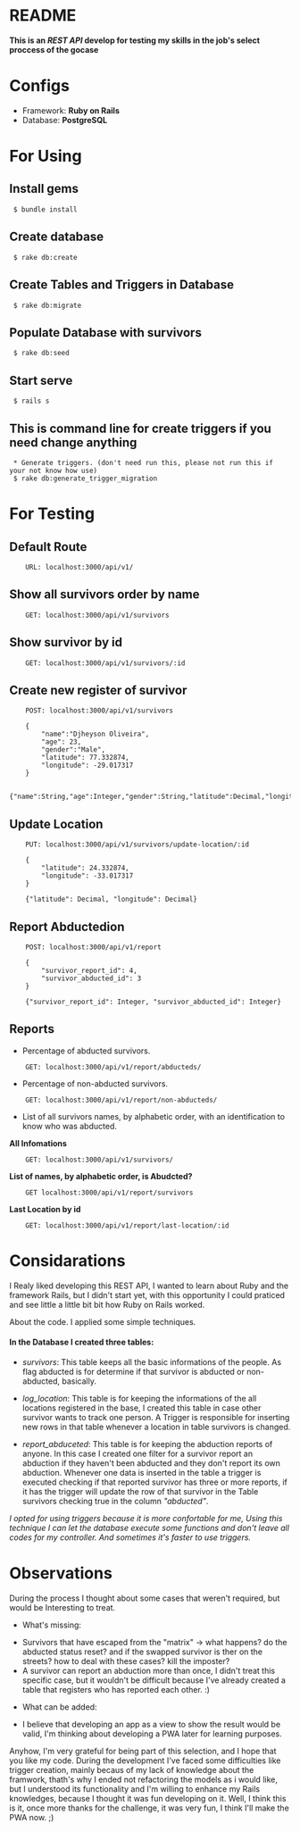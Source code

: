 # README

**This is an _REST API_ develop for testing my skills in the job's select proccess of the gocase**

# Configs

* Framework: **Ruby on Rails**
* Database: **PostgreSQL**

# For Using

## Install gems

```
 $ bundle install
```

## Create database

```
 $ rake db:create
```

## Create Tables and Triggers in Database

```
 $ rake db:migrate
```

## Populate Database with survivors

```
 $ rake db:seed
```

## Start serve

```
 $ rails s
```

## This is command line for create triggers if you need change anything

```
 * Generate triggers. (don't need run this, please not run this if your not know how use)
 $ rake db:generate_trigger_migration
```

# For Testing

## Default Route 

```
    URL: localhost:3000/api/v1/
```

## Show all survivors order by name

```
    GET: localhost:3000/api/v1/survivors
```

## Show survivor by id

```
    GET: localhost:3000/api/v1/survivors/:id
```

## Create new register of survivor

```
    POST: localhost:3000/api/v1/survivors
   
    {
        "name":"Djheyson Oliveira",
        "age": 23,
        "gender":"Male",
        "latitude": 77.332874,
        "longitude": -29.017317
    }

    {"name":String,"age":Integer,"gender":String,"latitude":Decimal,"longitude":Decimal}
```

## Update Location

```
    PUT: localhost:3000/api/v1/survivors/update-location/:id

    {
        "latitude": 24.332874,
        "longitude": -33.017317
    }

    {"latitude": Decimal, "longitude": Decimal}
```

## Report Abductedion

```
    POST: localhost:3000/api/v1/report

    {
        "survivor_report_id": 4,
        "survivor_abducted_id": 3
    }

    {"survivor_report_id": Integer, "survivor_abducted_id": Integer}
```

## Reports

* Percentage of abducted survivors.

```
    GET: localhost:3000/api/v1/report/abducteds/
```

* Percentage of non-abducted survivors.

```
    GET: localhost:3000/api/v1/report/non-abducteds/
```

* List of all survivors names, by alphabetic order, with an identification to know who was abducted.

**All Infomations**

```
    GET: localhost:3000/api/v1/survivors/
``` 

**List of names, by alphabetic order, is Abudcted?**

```
    GET localhost:3000/api/v1/report/survivors
```

**Last Location by id**

```
    GET: localhost:3000/api/v1/report/last-location/:id
```

# Considarations

I Realy liked developing this REST API, I wanted to learn about Ruby and the framework Rails, but I didn't start yet, with this opportunity I could praticed and see little a little bit bit how Ruby on Rails worked.

About the code. I applied some simple techniques. 

#### In the Database I created three tables:

* *survivors*: This table keeps all the basic informations of the people. As flag abducted is for determine if that survivor is abducted or non-abducted, basically.

* *log_location*: This table is for keeping the informations of the all locations registered in the base, I created this table in case other survivor wants to track one person. A Trigger is responsible for inserting new rows in that table whenever a location in table survivors is changed.

* *report_abduceted*: This table is for keeping the abduction reports of anyone. In this case I created one filter for a survivor report an abduction if they haven't been abducted and they don't report its own abduction. Whenever one data is inserted in the table a trigger is executed checking if that reported survivor has three or more reports, if it has the trigger will update the row of that survivor in the Table survivors checking true in the column _"abducted"_.

*I opted for using triggers because it is more confortable for me, Using this technique I can let the database execute some functions and don't leave all codes for my controller. And sometimes it's faster to use triggers.*

# Observations

During the process I thought about some cases that weren't required, but would be Interesting to treat.

* What's missing:

+ Survivors that have escaped from the "matrix" -> what happens? do the abducted status reset? and if the swapped survivor is ther on the streets? how to deal with these cases? kill the imposter?
+ A survivor can report an abduction more than once, I didn't treat this specific case, but it wouldn't be difficult because I've already created a table that registers who has reported each other. :)

* What can be added:

+ I believe that developing an app as a view to show the result would be valid, I'm thinking about developing a PWA later for learning purposes. 

Anyhow, I'm very grateful for being part of this selection, and I hope that you like my code. During the development I've faced some difficulties like trigger creation, mainly becaus of my lack of knowledge about the framwork, thath's why I ended not refactoring the models as i would like, but I understood its functionality and I'm willing to enhance my Rails knowledges, because I thought it was fun developing on it. Well, I think this is it, once more thanks for the challenge, it was very fun, I think I'll make the PWA now. ;)
